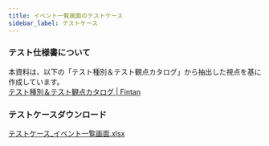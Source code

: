 ```yaml
---
title: イベント一覧画面のテストケース
sidebar_label: テストケース
---
```


### テスト仕様書について

本資料は、以下の「テスト種別＆テスト観点カタログ」から抽出した視点を基に作成しています。<br/>
[テスト種別＆テスト観点カタログ | Fintan](https://fintan.jp/page/1456)

### テストケースダウンロード

[テストケース_イベント一覧画面.xlsx](../../../../src/assets/test-case/テストケース_イベント一覧画面.xlsx)
